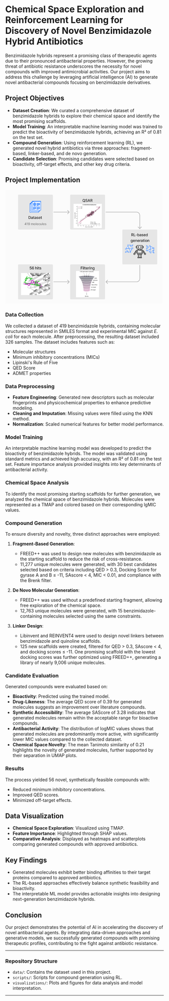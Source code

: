 # Chemical Space Exploration and Reinforcement Learning for Discovery of Novel Benzimidazole Hybrid Antibiotics

Benzimidazole hybrids represent a promising class of therapeutic agents due to their pronounced antibacterial properties. However, the growing threat of antibiotic resistance underscores the necessity for novel compounds with improved antimicrobial activities. Our project aims to address this challenge by leveraging artificial intelligence (AI) to generate novel antibacterial compounds focusing on benzimidazole derivatives.

## Project Objectives

- **Dataset Creation**: We curated a comprehensive dataset of benzimidazole hybrids to explore their chemical space and identify the most promising scaffolds.
- **Model Training**: An interpretable machine learning model was trained to predict the bioactivity of benzimidazole hybrids, achieving an R² of 0.81 on the test set.
- **Compound Generation**: Using reinforcement learning (RL), we generated novel hybrid antibiotics via three approaches: fragment-based, linker-based, and de novo generation.
- **Candidate Selection**: Promising candidates were selected based on bioactivity, off-target effects, and other key drug criteria.

## Project Implementation
![Graphical abstract](data/graphical_abstract.png)
### Data Collection

We collected a dataset of 419 benzimidazole hybrids, containing molecular structures represented in SMILES format and experimental MIC against *E. coli* for each molecule. After preprocessing, the resulting dataset included 326 samples. The dataset includes features such as: 
- Molecular structures
- Minimum inhibitory concentrations (MICs)
- Lipinski's Rule of Five
- QED Score
- ADMET properties



### Data Preprocessing

- **Feature Engineering**: Generated new descriptors such as molecular fingerprints and physicochemical properties to enhance predictive modeling.
- **Cleaning and Imputation**: Missing values were filled using the KNN method.
- **Normalization**: Scaled numerical features for better model performance.

### Model Training

An interpretable machine learning model was developed to predict the bioactivity of benzimidazole hybrids. The model was validated using standard metrics and achieved high accuracy, with an R² of 0.81 on the test set. Feature importance analysis provided insights into key determinants of antibacterial activity.

### Chemical Space Analysis

To identify the most promising starting scaffolds for further generation, we analyzed the chemical space of benzimidazole hybrids. Molecules were represented as a TMAP and colored based on their corresponding lgMIC values.

### Compound Generation

To ensure diversity and novelty, three distinct approaches were employed:

1. **Fragment-Based Generation**:
   - FREED++ was used to design new molecules with benzimidazole as the starting scaffold to reduce the risk of cross-resistance.
   - 11,277 unique molecules were generated, with 30 best candidates selected based on criteria including QED > 0.3, Docking Score for gyrase A and B ≤ -11, SAscore < 4, MIC < 0.01, and compliance with the Brenk filter.

2. **De Novo Molecular Generation**:
   - FREED++ was used without a predefined starting fragment, allowing free exploration of the chemical space.
   - 12,763 unique molecules were generated, with 15 benzimidazole-containing molecules selected using the same constraints.

3. **Linker Design**:
   - Libinvent and REINVENT4 were used to design novel linkers between benzimidazole and quinoline scaffolds.
   - 125 new scaffolds were created, filtered for QED > 0.3, SAscore < 4, and docking scores ≤ -11. One promising scaffold with the lowest docking scores was further optimized using FREED++, generating a library of nearly 9,006 unique molecules.

### Candidate Evaluation

Generated compounds were evaluated based on:
- **Bioactivity**: Predicted using the trained model.
- **Drug-Likeness**: The average QED score of 0.39 for generated molecules suggests an improvement over literature compounds.
- **Synthetic Accessibility**: The average SAScore of 3.28 indicates that generated molecules remain within the acceptable range for bioactive compounds.
- **Antibacterial Activity**: The distribution of logMIC values shows that generated molecules are predominantly more active, with significantly lower MIC values compared to the collected dataset.
- **Chemical Space Novelty**: The mean Tanimoto similarity of 0.21 highlights the novelty of generated molecules, further supported by their separation in UMAP plots.

### Results

The process yielded 56 novel, synthetically feasible compounds with:
- Reduced minimum inhibitory concentrations.
- Improved QED scores.
- Minimized off-target effects.

## Data Visualization

- **Chemical Space Exploration**: Visualized using TMAP.
- **Feature Importance**: Highlighted through SHAP values.
- **Comparative Analysis**: Displayed as heatmaps and scatterplots comparing generated compounds with approved antibiotics.

## Key Findings

- Generated molecules exhibit better binding affinities to their target proteins compared to approved antibiotics.
- The RL-based approaches effectively balance synthetic feasibility and bioactivity.
- The interpretable ML model provides actionable insights into designing next-generation benzimidazole hybrids.

## Conclusion

Our project demonstrates the potential of AI in accelerating the discovery of novel antibacterial agents. By integrating data-driven approaches and generative models, we successfully generated compounds with promising therapeutic profiles, contributing to the fight against antibiotic resistance.

---

### Repository Structure

- `data/`: Contains the dataset used in this project.
- `scripts/`: Scripts for compound generation using RL.
- `visualizations/`: Plots and figures for data analysis and model interpretation.

---
